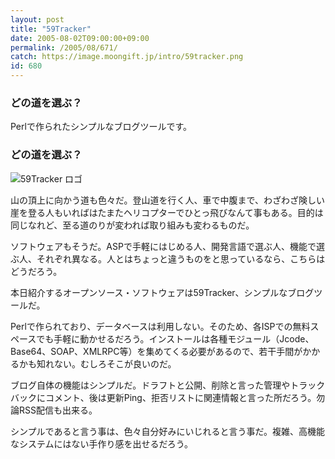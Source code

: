 ```yaml
---
layout: post
title: "59Tracker"
date: 2005-08-02T09:00:00+09:00
permalink: /2005/08/671/
catch: https://image.moongift.jp/intro/59tracker.png
id: 680
---
```

### どの道を選ぶ？
  
Perlで作られたシンプルなブログツールです。  
<!--more-->  

### どの道を選ぶ？
  

![59Tracker ロゴ](https://image.moongift.jp/intro/59tracker.png "59Tracker ロゴ")

  

山の頂上に向かう道も色々だ。登山道を行く人、車で中腹まで、わざわざ険しい崖を登る人もいればはたまたヘリコプターでひとっ飛びなんて事もある。目的は同じなれど、至る道のりが変われば取り組みも変わるものだ。

  

ソフトウェアもそうだ。ASPで手軽にはじめる人、開発言語で選ぶ人、機能で選ぶ人、それぞれ異なる。人とはちょっと違うものをと思っているなら、こちらはどうだろう。

  

本日紹介するオープンソース・ソフトウェアは59Tracker、シンプルなブログツールだ。

  

Perlで作られており、データベースは利用しない。そのため、各ISPでの無料スペースでも手軽に動かせるだろう。インストールは各種モジュール（Jcode、Base64、SOAP、XMLRPC等）を集めてくる必要があるので、若干手間がかかるかも知れない。むしろそこが良いのだ。

  

ブログ自体の機能はシンプルだ。ドラフトと公開、削除と言った管理やトラックバックにコメント、後は更新Ping、拒否リストに関連情報と言った所だろう。勿論RSS配信も出来る。

  

シンプルであると言う事は、色々自分好みにいじれると言う事だ。複雑、高機能なシステムにはない手作り感を出せるだろう。

